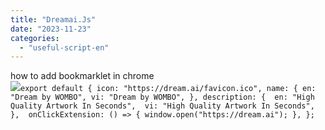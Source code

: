 ```yaml
---
title: "Dreamai.Js"
date: "2023-11-23"
categories: 
  - "useful-script-en"
---
```


how to add bookmarklet in chrome  
![](https://camo.githubusercontent.com/5f21e427a7d3ee887313a4f9b1ab033e6462db47ca299bf3f7e2d81a0ce854bd/68747470733a2f2f696d672e7765626e6f74732e636f6d2f323031392f30342f447261672d616e642d44726f702d4c696e6b732d696e2d4368726f6d652e706e67)`export default { icon: "https://dream.ai/favicon.ico", name: { en: "Dream by WOMBO", vi: "Dream by WOMBO", }, description: {  en: "High Quality Artwork In Seconds",  vi: "High Quality Artwork In Seconds",  },  onClickExtension: () => { window.open("https://dream.ai"); }, };`
